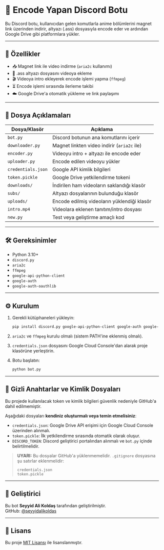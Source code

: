 # 🎥 Encode Yapan Discord Botu

Bu Discord botu, kullanıcıdan gelen komutlarla anime bölümlerini magnet link üzerinden indirir, altyazı (.ass) dosyasıyla encode eder ve ardından Google Drive gibi platformlara yükler.

---

## 🚀 Özellikler

- 📥 Magnet link ile video indirme (`aria2c` kullanımı)
- 📝 .ass altyazı dosyasını videoya ekleme
- 🎬 Videoya intro ekleyerek encode işlemi yapma (`ffmpeg`)
- ⏳ Encode işlemi sırasında ilerleme takibi
- ☁️ Google Drive'a otomatik yükleme ve link paylaşımı

---

## 📂 Dosya Açıklamaları

| Dosya/Klasör         | Açıklama |
|----------------------|----------|
| `bot.py`             | Discord botunun ana komutlarını içerir |
| `downloader.py`      | Magnet linkten video indirir (`aria2c` ile) |
| `encoder.py`         | Videoyu intro + altyazı ile encode eder |
| `uploader.py`        | Encode edilen videoyu yükler |
| `credentials.json`   | Google API kimlik bilgileri |
| `token.pickle`       | Google Drive yetkilendirme tokeni |
| `downloads/`         | İndirilen ham videoların saklandığı klasör |
| `subs/`              | Altyazı dosyalarının bulunduğu klasör |
| `uploads/`           | Encode edilmiş videoların yüklendiği klasör |
| `intro.mp4`          | Videolara eklenen tanıtım/intro dosyası |
| `new.py`             | Test veya geliştirme amaçlı kod |

---

## 🛠️ Gereksinimler

- Python 3.10+
- `discord.py`
- `aria2c`
- `ffmpeg`
- `google-api-python-client`
- `google-auth`
- `google-auth-oauthlib`

---

## ⚙️ Kurulum

1. Gerekli kütüphaneleri yükleyin:
   ```bash
   pip install discord.py google-api-python-client google-auth google-auth-oauthlib
   ```

2. `aria2c` ve `ffmpeg` kurulu olmalı (sistem PATH'ine eklenmiş olmalı).

3. `credentials.json` dosyasını Google Cloud Console'dan alarak proje klasörüne yerleştirin.

4. Botu başlatın:
   ```bash
   python bot.py
   ```

---

## 🔐 Gizli Anahtarlar ve Kimlik Dosyaları

Bu projede kullanılacak token ve kimlik bilgileri güvenlik nedeniyle GitHub'a dahil edilmemiştir.

Aşağıdaki dosyaları **kendiniz oluşturmalı veya temin etmelisiniz**:

- `credentials.json`: Google Drive API erişimi için Google Cloud Console üzerinden alınmalı.
- `token.pickle`: İlk yetkilendirme sırasında otomatik olarak oluşur.
- `DISCORD_TOKEN`: Discord geliştirici portalından alınmalı ve `bot.py` içinde belirtilmelidir.

> **UYARI:** Bu dosyalar GitHub'a yüklenmemelidir. `.gitignore` dosyasına şu satırlar eklenmelidir:
>
> ```
> credentials.json
> token.pickle
> ```

---

## 👤 Geliştirici

Bu bot **Seyyid Ali Koldaş** tarafından geliştirilmiştir.  
GitHub: [@seyyidalikoldas](https://github.com/seyyidalikoldas)

---

## 📜 Lisans

Bu proje [MIT Lisansı](LICENSE) ile lisanslanmıştır.
